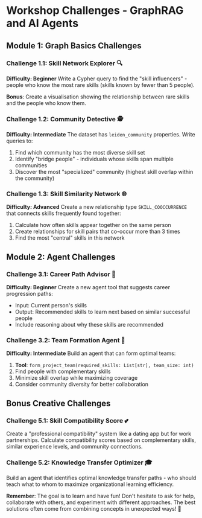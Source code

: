 # Workshop Challenges - GraphRAG and AI Agents

## Module 1: Graph Basics Challenges

### Challenge 1.1: Skill Network Explorer 🔍
**Difficulty: Beginner**
Write a Cypher query to find the "skill influencers" - people who know the most rare skills (skills known by fewer than 5 people).

**Bonus**: Create a visualisation showing the relationship between rare skills and the people who know them.

### Challenge 1.2: Community Detective 🕵️
**Difficulty: Intermediate**
The dataset has `leiden_community` properties. Write queries to:
1. Find which community has the most diverse skill set
2. Identify "bridge people" - individuals whose skills span multiple communities
3. Discover the most "specialized" community (highest skill overlap within the community)

### Challenge 1.3: Skill Similarity Network 🌐
**Difficulty: Advanced**
Create a new relationship type `SKILL_COOCCURRENCE` that connects skills frequently found together:
1. Calculate how often skills appear together on the same person
2. Create relationships for skill pairs that co-occur more than 3 times
3. Find the most "central" skills in this network

## Module 2: Agent Challenges 

### Challenge 3.1: Career Path Advisor 🚀
**Difficulty: Beginner**
Create a new agent tool that suggests career progression paths:
- Input: Current person's skills
- Output: Recommended skills to learn next based on similar successful people
- Include reasoning about why these skills are recommended

### Challenge 3.2: Team Formation Agent 👥
**Difficulty: Intermediate**
Build an agent that can form optimal teams:
1. **Tool**: `form_project_team(required_skills: List[str], team_size: int)`
2. Find people with complementary skills
3. Minimize skill overlap while maximizing coverage
4. Consider community diversity for better collaboration

## Bonus Creative Challenges

### Challenge 5.1: Skill Compatibility Score 💕
Create a "professional compatibility" system like a dating app but for work partnerships. Calculate compatibility scores based on complementary skills, similar experience levels, and community connections.

### Challenge 5.2: Knowledge Transfer Optimizer 🎓
Build an agent that identifies optimal knowledge transfer paths - who should teach what to whom to maximize organizational learning efficiency.

**Remember**: The goal is to learn and have fun! Don't hesitate to ask for help, collaborate with others, and experiment with different approaches. The best solutions often come from combining concepts in unexpected ways! 🚀 